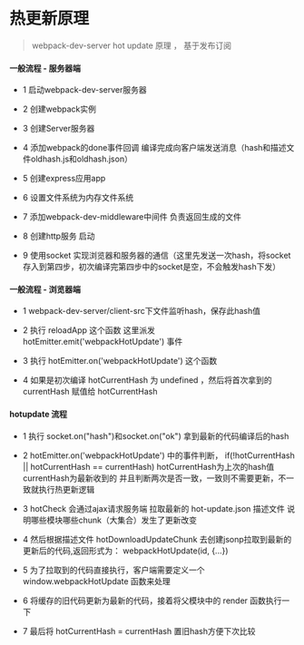# 热更新原理

> webpack-dev-server hot update 原理 ， 基于发布订阅

#### 一般流程 - 服务器端

+ 1 启动webpack-dev-server服务器

+ 2 创建webpack实例

+ 3 创建Server服务器

+ 4 添加webpack的done事件回调 编译完成向客户端发送消息（hash和描述文件oldhash.js和oldhash.json）

+ 5 创建express应用app

+ 6 设置文件系统为内存文件系统

+ 7 添加webpack-dev-middleware中间件 负责返回生成的文件

+ 8 创建http服务 启动

+ 9 使用socket 实现浏览器和服务器的通信（这里先发送一次hash，将socket存入到第四步，初次编译完第四步中的socket是空，不会触发hash下发）

#### 一般流程 - 浏览器端

+ 1 webpack-dev-server/client-src下文件监听hash，保存此hash值

+ 2 执行 reloadApp 这个函数 这里派发 hotEmitter.emit('webpackHotUpdate') 事件

+ 3 执行 hotEmitter.on('webpackHotUpdate') 这个函数

+ 4 如果是初次编译 hotCurrentHash 为 undefined ，然后将首次拿到的 currentHash 赋值给 hotCurrentHash


#### hotupdate 流程

+ 1 执行 socket.on("hash")和socket.on("ok") 拿到最新的代码编译后的hash

+ 2 hotEmitter.on('webpackHotUpdate') 中的事件判断， if(!hotCurrentHash || hotCurrentHash == currentHash) hotCurrentHash为上次的hash值 currentHash为最新收到的 并且判断两次是否一致，一致则不需要更新，不一致就执行热更新逻辑

+ 3 hotCheck 会通过ajax请求服务端 拉取最新的 hot-update.json 描述文件 说明哪些模块哪些chunk（大集合）发生了更新改变

+ 4 然后根据描述文件 hotDownloadUpdateChunk 去创建jsonp拉取到最新的更新后的代码,返回形式为： webpackHotUpdate(id, {...})

+ 5 为了拉取到的代码直接执行，客户端需要定义一个 window.webpackHotUpdate 函数来处理

+ 6 将缓存的旧代码更新为最新的代码，接着将父模块中的 render 函数执行一下

+ 7 最后将 hotCurrentHash = currentHash 置旧hash方便下次比较